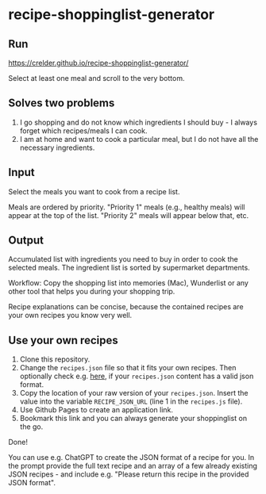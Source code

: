 # recipe-shoppinglist-generator

## Run
https://crelder.github.io/recipe-shoppinglist-generator/

Select at least one meal and scroll to the very bottom.

## Solves two problems
1. I go shopping and do not know which ingredients I should buy - I always forget which recipes/meals I can cook.
2. I am at home and want to cook a particular meal, but I do not have all the necessary ingredients.

## Input
Select the meals you want to cook from a recipe list.

Meals are ordered by priority. "Priority 1" meals (e.g., healthy meals) will appear at the top of the list. "Priority 2" meals will appear below that, etc. 

## Output
Accumulated list with ingredients you need to buy in order to cook the selected meals.
The ingredient list is sorted by supermarket departments.

Workflow: Copy the shopping list into memories (Mac), Wunderlist or any other tool that helps you during your shopping trip.

Recipe explanations can be concise, because the contained recipes are your own recipes you know very well.

## Use your own recipes
1. Clone this repository.
2. Change the `recipes.json` file so that it fits your own recipes. Then optionally check e.g. [here](https://jsonformatter.curiousconcept.com/#), if your `recipes.json` content has a valid json format.  
2. Copy the location of your raw version of your `recipes.json`. Insert the value into the variable `RECIPE_JSON_URL` (line 1 in the `recipes.js` file).
3. Use Github Pages to create an application link. 
4. Bookmark this link and you can always generate your shoppinglist on the go. 

Done!

You can use e.g. ChatGPT to create the JSON format of a recipe for you. In the prompt provide the full text recipe and an array of a few already existing JSON recipes - and include e.g. "Please return this recipe in the provided JSON format".
